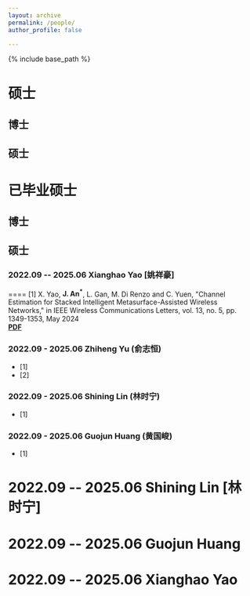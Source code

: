 ```yaml
---
layout: archive
permalink: /people/
author_profile: false

---
```


{% include base_path %}
# 硕士
## 博士
## 硕士
# 已毕业硕士
## 博士
## 硕士
### 2022.09 -- 2025.06 Xianghao Yao [姚祥豪]
====
[1] X. Yao, **J. An<sup>*</sup>**, L. Gan, M. Di Renzo and C. Yuen, "Channel Estimation for Stacked Intelligent Metasurface-Assisted Wireless Networks," in IEEE Wireless Communications Letters, vol. 13, no. 5, pp. 1349-1353, May 2024<br />
**[PDF](https://ieeexplore.ieee.org/Xplore/home.jsp)**
### 2022.09 - 2025.06 Zhiheng Yu (俞志恒)
  * [1]
  * [2]
### 2022.09 - 2025.06 Shining Lin (林时宁)
  * [1]
### 2022.09 - 2025.06 Guojun Huang (黄国峻)
  * [1]

2022.09 -- 2025.06 Shining Lin [林时宁]
==

2022.09 -- 2025.06 Guojun Huang
===

2022.09 -- 2025.06 Xianghao Yao
====
